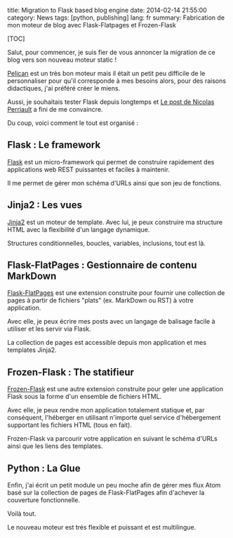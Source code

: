 title: Migration to Flask based blog engine
date: 2014-02-14 21:55:00
category: News
tags: [python, publishing]
lang: fr
summary: Fabrication de mon moteur de blog avec Flask-Flatpages et Frozen-Flask

[TOC]

Salut, pour commencer, je suis fier de vous annoncer la migration de ce blog
vers son nouveau moteur static !

[Pelican] est un très bon moteur mais il était un petit peu difficile de le
personnaliser pour qu'il corresponde à mes besoins alors, pour des raisons
didactiques, j'ai préféré créer le miens.

Aussi, je souhaitais tester Flask depuis longtemps et
[Le post de Nicolas Perriault] a fini de me convaincre.

Du coup, voici comment le tout est organisé :

Flask : Le framework
--------------------

[Flask] est un micro-framework qui permet de construire rapidement des
applications web REST puissantes et faciles à maintenir.

Il me permet de gérer mon schéma d'URLs ainsi que son jeu de fonctions.

Jinja2 : Les vues
-----------------

[Jinja2] est un moteur de template. Avec lui, je peux construire ma structure
HTML avec la flexibilité d'un langage dynamique.

Structures conditionnelles, boucles, variables, inclusions, tout est là.

Flask-FlatPages : Gestionnaire de contenu MarkDown
--------------------------------------------------

[Flask-FlatPages] est une extension construite pour fournir une
collection de pages à partir de fichiers "plats" (ex. MarkDown ou RST) à votre
application.

Avec elle, je peux écrire mes posts avec un langage de balisage facile à
utiliser et les servir via Flask.

La collection de pages est accessible depuis mon application et mes
templates Jinja2.

Frozen-Flask : The statifieur
-----------------------------

[Frozen-Flask] est une autre extension construite pour geler une application
Flask sous la forme d'un ensemble de fichiers HTML.

Avec elle, je peux rendre mon application totalement statique et, par
conséquent, l'héberger en utilisant n'importe quel service d'hébergement
supportant les fichiers HTML (tous en fait).

Frozen-Flask va parcourir votre application en  suivant le schéma d'URLs
ainsi que les liens des templates.

Python : La Glue
-----------------

Enfin, j'ai écrit un petit module un peu moche afin de gérer mes flux Atom
basé sur la collection de pages de Flask-FlatPages afin d'achever la
couverture fonctionnelle.

Voilà tout.


Le nouveau moteur est trés flexible et puissant et est multilingue.

[Pelican]: http://blog.getpelican.com/ "Pelican"
[Flask]: http://flask.pocoo.org/ "Flask"
[Jinja2]: http://jinja.pocoo.org/docs/ "Jinja2"
[Frozen-Flask]: http://pythonhosted.org/Frozen-Flask/ "Frozen-Flask"
[Flask-FlatPages]: http://pythonhosted.org/Flask-FlatPages/ "Flask-FlatPages"
[Le post de Nicolas Perriault]: https://nicolas.perriault.net/code/2012/dead-easy-yet-powerful-static-website-generator-with-flask/ "Le blog de Nicolas Perriault"

